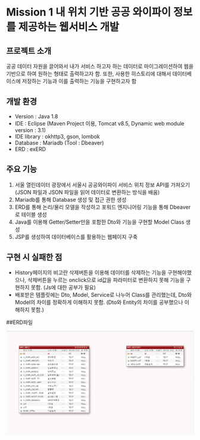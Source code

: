 # Mission 1 내 위치 기반 공공 와이파이 정보를 제공하는 웹서비스 개발

## 프로젝트 소개
공공 데이터 자원을 끌어와서 내가 서비스 하고자 하는 데이터로 마이그레이션하여 웹을 기반으로 하여 원하는 형태로 출력하고자 함. 또한, 사용한 히스토리에 대해서 데이터베이스에 저장하는 기능과 이를 출력하는 기능을 구현하고자 함

## 개발 환경
- Version : Java 1.8
- IDE : Eclipse (Maven Project 이용, Tomcat v8.5, Dynamic web module version : 3.1)
- IDE library : okhttp3, gson, lombok
- Database : Mariadb (Tool : Dbeaver)
- ERD : exERD

## 주요 기능
1. 서울 열린데이터 광장에서 서울시 공공와이파이 서비스 위치 정보 API를 가져오기 (JSON 파일과 JSON 파일을 읽어 데이터로 변환하는 방식을 배움)
2. Mariadb를 통해 Database 생성 및 접근 권한 생성
3. ERD를 통해 논리/물리 모델을 작성하고 포워드 엔지니어링 기능을 통해 Dbeaver로 테이블 생성
4. Java를 이용해 Getter/Setter만을 포함한 Dto와 기능을 구현할 Model Class 생성
5. JSP를 생성하여 데이터베이스를 활용하는 웹페이지 구축

## 구현 시 실패한 점
- History페이지의 비고란 삭제버튼을 이용해 데이터를 삭제하는 기능을 구현해야했으나, 삭제버튼을 누르는 onclick으로 id값을 파라미터로 변환하지 못해 기능을 구현하지 못함. (Js에 대한 공부가 필요)
- 배포받은 템플릿에는 Dto, Model, Service로 나누어 Class를 관리했는데, Dto와 Model의 차이를 정확하게 이해하지 못함. (Dto와 Entity의 차이를 공부했으나 이해하지 못함.)

##ERD파일

![ERD파일](https://github.com/HAKSUYOON/WifiInfo/blob/main/ERD%ED%8C%8C%EC%9D%BC.png)
